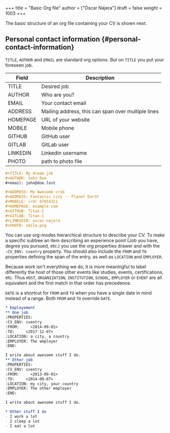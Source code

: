 +++
title = "Basic Org file"
author = ["Óscar Nájera"]
draft = false
weight = 1003
+++

The basic structure of an org file containing your CV is shown next.


## Personal contact information {#personal-contact-information}

`TITLE`, `AUTHOR` and `EMAIL` are standard org options. But on `TITLE` you
put your foreseen job.

<div class="ox-hugo-table table table-striped">

| Field    | Description                                        |
|----------|----------------------------------------------------|
| TITLE    | Desired job                                        |
| AUTHOR   | Who are you?                                       |
| EMAIL    | Your contact email                                 |
| ADDRESS  | Mailing address, this can span over multiple lines |
| HOMEPAGE | URL of your website                                |
| MOBILE   | Mobile phone                                       |
| GITHUB   | GitHub user                                        |
| GITLAB   | GitLab user                                        |
| LINKEDIN | Linkedin username                                  |
| PHOTO    | path to photo file                                 |

</div>

```org
#+TITLE: My dream job
#+AUTHOR: John Doe
#+email: john@doe.lost

#+ADDRESS: My Awesome crib
#+ADDRESS: Fantastic city -- Planet Earth
#+MOBILE: (+9) 87654321
#+HOMEPAGE: example.com
#+GITHUB: Titan-C
#+GITLAB: Titan-C
#+LINKEDIN: oscar-najera
#+PHOTO: smile.png
```

You can use org-modes hierarchical structure to describe your CV. To make a
specific subtree an item describing an experience point (Job you have, degree
you pursued, etc.) you use the org properties drawer and with the `:CV_ENV:
cventry` property. You should also include the `FROM` and `TO` properties
defining the span of the entry, as well as `LOCATION` and `EMPLOYER`.

Because work isn't everything we do, it is more meaningful to label differently
the host of those other events like studies, events, certifications, etc.  Thus
`HOST`, `ORGANIZATION`, `INSTITUTION`, `SCHOOL`, `EMPLOYER` or `EVENT`  are all
equivalent and the first match in that order has precedence.

`DATE` is a shortcut for `FROM` and `TO` when you have a single date in mind
instead of a range. Both `FROM` and `TO` override `DATE`.

```org
* Employement
** One job
:PROPERTIES:
:CV_ENV: cventry
:FROM:     <2014-09-01>
:TO:     <2017-12-07>
:LOCATION: a city, a country
:EMPLOYER: The employer
:END:

I write about awesome stuff I do.
** Other job
:PROPERTIES:
:CV_ENV: cventry
:FROM:     <2013-09-01>
:TO:     <2014-08-07>
:LOCATION: my city, your country
:EMPLOYER: The other employer
:END:

I write about awesome stuff I do.

* Other stuff I do
- I work a lot
- I sleep a lot
- I eat a lot
```
